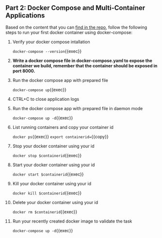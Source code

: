 ## Part 2: Docker Compose and Multi-Container Applications

Based on the content that you can [find in the repo](https://github.com/rolling-scopes-school/devops/modules/10.Containers/Part2), follow the following steps to run your first docker container using docker-compose:

1. Verify your docker compose intallation

   `docker-compose --version`{{exec}}
2. **Write a docker compose file in docker-compose.yaml to expose the container we build, remember that the container should be exposed in port 8000.**
3. Run the docker compose app with prepared file

   `docker-compose up`{{exec}}
4. CTRL+C to close application logs
5. Run the docker compose app with prepared file in daemon mode

   `docker-compose up -d`{{exec}}
6. List running containers and copy your container id

   `docker ps`{{exec}}
   `export containerid=`{{copy}}
7. Stop your docker container using your id

   `docker stop $containerid`{{exec}}
8. Start your docker container using your id

   `docker start $containerid`{{exec}}
9. Kill your docker container using your id

   `docker kill $containerid`{{exec}}
10. Delete your docker container using your id

    `docker rm $containerid`{{exec}}
11. Run your recently created docker image to validate the task

    `docker-compose up -d`{{exec}}
